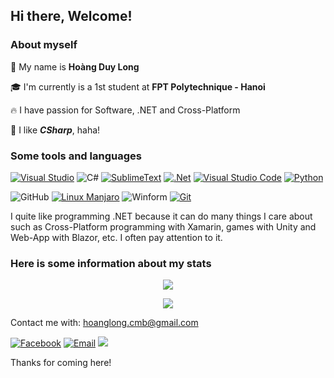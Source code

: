 ## Hi there, Welcome!
### About myself

👤 My name is **Hoàng Duy Long**

🎓 I'm currently is a 1st student at **FPT Polytechnique - Hanoi**

🔥 I have passion for Software, .NET and Cross-Platform

🙈 I like **_CSharp_**, haha!

### Some tools and languages

[![Visual Studio](https://img.shields.io/badge/Visual%20Studio-76549A.svg?style=for-the-badge&logo=visual-studio&logoColor=while)](https://visualstudio.microsoft.com/)
![C#](https://img.shields.io/badge/c%23-%23355764.svg?style=for-the-badge)
[![SublimeText](https://img.shields.io/badge/sublimetext-1B2430.svg?style=for-the-badge&logo=sublimetext&logoColor=while)](https://www.sublimetext.com/)
[![.Net](https://img.shields.io/badge/.NET-B2A4FF?style=for-the-badge)](https://dotnet.microsoft.com/en-us/)
[![Visual Studio Code](https://img.shields.io/badge/Visual%20Studio%20Code-0078AA.svg?style=for-the-badge&logo=visual-studio-code&logoColor=while)](https://code.visualstudio.com/)
[![Python](https://img.shields.io/badge/Python-%23495C83.svg?style=for-the-badge&logo=python&logoColor=%23F7DF1E)](https://www.python.org/)

![GitHub](https://img.shields.io/badge/github-%232C3639.svg?style=for-the-badge&logo=github&logoColor=white)
[![Linux Manjaro](https://img.shields.io/badge/manjaro-%2353BF9D.svg?style=for-the-badge&logo=manjaro&logoColor=white)](https://manjaro.org/)
![Winform](https://img.shields.io/badge/winform-%23FF7396.svg?style=for-the-badge&logo=windows&logoColor=white)
[![Git](https://img.shields.io/badge/git-%23F77E21.svg?style=for-the-badge&logo=git&logoColor=white)](https://git-scm.com/)

I quite like programming .NET because it can do many things I care about such as Cross-Platform programming with Xamarin, games with Unity and Web-App with Blazor, etc. I often pay attention to it.

### Here is some information about my stats

<p align="center">   
    <img src="https://github-readme-stats.vercel.app/api/top-langs/?username=hlk9&exclude_repo=&layout=compact&theme=dracula">
</p>
<p align="center">
<img src="https://github-readme-streak-stats.herokuapp.com/?user=hlk9&theme=blueberry&fire=FF7396&ring=FF7396">    
</p>

Contact me with: hoanglong.cmb@gmail.com

[![Facebook](https://img.shields.io/badge/facebook-%230AA1DD.svg?style=for-the-badge)](https://facebook.com/hlong.cmb)
[![Email](https://img.shields.io/badge/email-%23B20600.svg?style=for-the-badge&logo=email)](mailto:hoanglong.cmb@gmail.com)
[![](https://visitcount.itsvg.in/api?id=hlk9&label=Profile%20Views&color=1&icon=5&pretty=true)](https://visitcount.itsvg.in)

Thanks for coming here!


<!--
**HLK9/HLK9** is a ✨ _special_ ✨ repository because its `README.md` (this file) appears on your GitHub profile.

Here are some ideas to get you started:

- 🔭 I’m currently working on ...
- 🌱 I’m currently learning ...
- 👯 I’m looking to collaborate on ...
- 🤔 I’m looking for help with ...
- 💬 Ask me about ...
- 📫 How to reach me: ...
- 😄 Pronouns: ...
- ⚡ Fun fact: ...
-->
